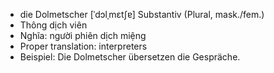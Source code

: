- die Dolmetscher	[ˈdɔlˌmɛtʃɐ]	Substantiv (Plural, mask./fem.)
- Thông dịch viên
- Nghĩa: người phiên dịch miệng
- Proper translation: interpreters
- Beispiel: Die Dolmetscher übersetzen die Gespräche.